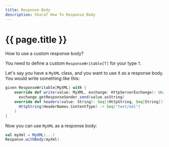```yaml
---
title: Response Body
description: Sharaf How To Response Body
---
```


# {{ page.title }}

How to use a custom response body?

You need to define a custom `ResponseWritable[T]` for your type `T`.

Let's say you have a `MyXML` class, and you want to use it as a response body.  
You would write something like this:
```scala
given ResponseWritable[MyXML] with {
    override def write(value: MyXML, exchange: HttpServerExchange): Unit =
      exchange.getResponseSender.send(value.asString)
    override def headers(value: String): Seq[(HttpString, Seq[String])] = Seq(
      HttpString(HeaderNames.ContentType) -> Seq("text/xml")
    )
}
```

Now you can use `MyXML` as a response body:
```scala
val myXml = MyXML(...)
Response.withBody(myXml)
```

